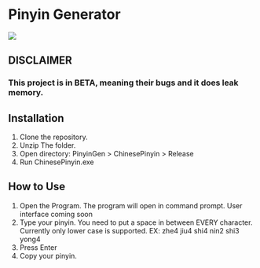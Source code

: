 #  **Pinyin Generator**
![](https://drive.google.com/file/d/15Nn8KZqqetau19yvSJghJK2m5gXc6uoK/preview)

## DISCLAIMER
### This project is in BETA, meaning their bugs and it does leak memory. 


## **Installation**


1. Clone the repository.
2. Unzip The folder.
3. Open directory: PinyinGen > ChinesePinyin > Release
4. Run ChinesePinyin.exe

## **How to Use**


1. Open the Program. The program will open in command prompt. User interface coming soon
2. Type your pinyin. You need to put a space in between EVERY character. Currently only lower case is supported. EX: zhe4 jiu4 shi4 nin2 shi3 yong4
3. Press Enter
4. Copy your pinyin.



